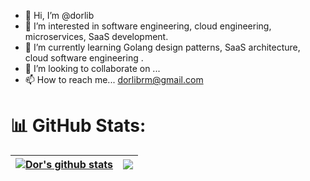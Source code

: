 - 👋 Hi, I’m @dorlib
- 👀 I’m interested in software engineering, cloud engineering, microservices, SaaS development.
- 🌱 I’m currently learning Golang design patterns, SaaS architecture, cloud software engineering . 
- 💞️ I’m looking to collaborate on ...
- 📫 How to reach me... dorlibrm@gmail.com

# 📊 GitHub Stats:
| <a href="https://github.com/dorlib/github-readme-stats"><img align="center" src="https://github-readme-stats.vercel.app/api?username=dorlib&show_icons=true&hide_border=false&theme=dark" alt="Dor's github stats" /></a> | <a href="https://github.com/dorlib/github-readme-stats"><img align="center" src="https://github-readme-stats.vercel.app/api/top-langs/?username=dorlib&layout=compact&theme=dark&hide_border=true" /></a> |
| ------------- | ------------- |

<!---
dorlib/dorlib is a ✨ special ✨ repository because its `README.md` (this file) appears on your GitHub profile.
You can click the Preview link to take a look at your changes.
--->
